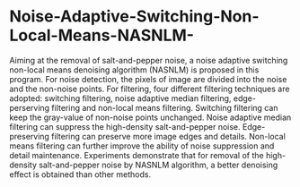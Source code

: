 # Noise-Adaptive-Switching-Non-Local-Means-NASNLM-
Aiming at the removal of salt-and-pepper noise, a noise adaptive switching non-local means denoising algorithm (NASNLM) is proposed in this program. For noise detection, the pixels of image are divided into the noise and the non-noise points. For filtering, four different filtering techniques are adopted: switching filtering, noise adaptive median filtering, edge-perserving filtering and non-local means filtering. Switching filtering can keep the gray-value of non-noise points unchanged. Noise adaptive median filtering can suppress the high-density salt-and-pepper noise. Edge-preserving filtering can preserve more image edges and details. Non-local means filtering can further improve the ability of noise suppression and detail maintenance. Experiments demonstrate that for removal of the high-density salt-and-pepper noise by NASNLM algorithm, a better denoising effect is obtained than other methods.
